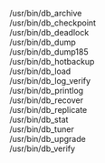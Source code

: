 /usr/bin/db\_archive  
/usr/bin/db\_checkpoint  
/usr/bin/db\_deadlock  
/usr/bin/db\_dump  
/usr/bin/db\_dump185  
/usr/bin/db\_hotbackup  
/usr/bin/db\_load  
/usr/bin/db\_log\_verify  
/usr/bin/db\_printlog  
/usr/bin/db\_recover  
/usr/bin/db\_replicate  
/usr/bin/db\_stat  
/usr/bin/db\_tuner  
/usr/bin/db\_upgrade  
/usr/bin/db\_verify  
